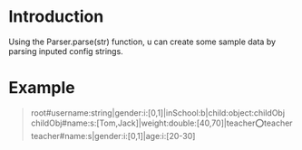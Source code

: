# Introduction
Using the Parser.parse(str)  function, u can create some sample data by parsing inputed config strings.

# Example
>    root#username:string|gender:i:[0,1]|inSchool:b|child:object:childObj
 >     childObj#name:s:[Tom,Jack]|weight:double:[40,70]|teacher:o:teacher
 >     teacher#name:s|gender:i:[0,1]|age:i:[20-30]

